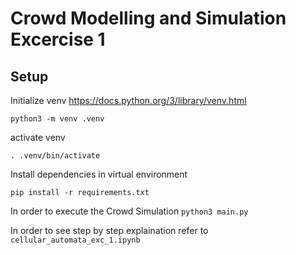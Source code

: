 # Crowd Modelling and Simulation Excercise 1

## Setup

Initialize venv
https://docs.python.org/3/library/venv.html

```python3 -m venv .venv```

activate venv

```. .venv/bin/activate```

Install dependencies in virtual environment

```pip install -r requirements.txt```

In order to execute the Crowd Simulation
```python3 main.py```

In order to see step by step explaination refer to
```cellular_automata_exc_1.ipynb```
